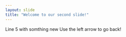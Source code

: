 ```yaml
---
layout: slide
title: "Welcome to our second slide!"
---
```

Line 5 with somthing new
Use the left arrow to go back!
